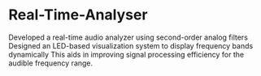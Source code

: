 # Real-Time-Analyser
Developed a real-time audio analyzer using second-order analog filters
Designed an LED-based visualization system to display frequency bands dynamically
This aids in improving signal processing efficiency for the audible frequency range.







